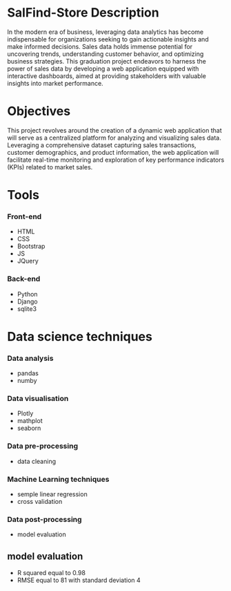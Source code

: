 # SalFind-Store Description

In the modern era of business, leveraging data analytics has become indispensable for organizations seeking to gain actionable insights and make informed decisions. Sales data holds immense potential for uncovering trends, understanding customer behavior, and optimizing business strategies. This graduation project endeavors to harness the power of sales data by developing a web application equipped with interactive dashboards, aimed at providing stakeholders with valuable insights into market performance.

# Objectives

This project revolves around the creation of a dynamic web application that will serve as a centralized platform for analyzing and visualizing sales data. Leveraging a comprehensive dataset capturing sales transactions, customer demographics, and product information, the web application will facilitate real-time monitoring and exploration of key performance indicators (KPIs) related to market sales.

# Tools

### Front-end

- HTML 
- CSS
- Bootstrap
- JS
- JQuery
 
### Back-end
- Python
- Django
- sqlite3  
# Data science techniques

### Data analysis 
- pandas
- numby

### Data visualisation

- Plotly
- mathplot
- seaborn
 
### Data pre-processing
- data cleaning
 
### Machine Learning techniques
- semple linear regression
- cross validation
### Data post-processing
- model evaluation

## model evaluation
- R squared equal to 0.98
- RMSE equal to 81 with standard deviation 4
